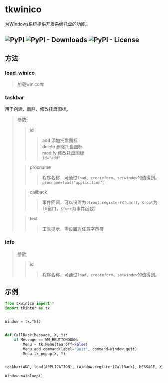 # tkwinico
为Windows系统提供开发系统托盘的功能。

![PyPI](https://img.shields.io/pypi/v/tkwinico?color=07c160&label=winico)
![PyPI - Downloads](https://img.shields.io/pypi/dw/tkwinico?color=0f5fff)
![PyPI - License](https://img.shields.io/pypi/l/tkwinico?color=red)
---
## 方法
### load_winico
> 加载winico库
    
### taskbar
用于创建、删除、修改托盘图标。
> 参数: 
>> id 
>>> add 添加托盘图标  
>>> delete 删除托盘图标  
>>> modify 修改托盘图标  
>>> `id="add"`   
> 
>> procname
>>> 程序名称，可通过`load`、`createform`、`setwindow`的值得到。  
>>> `procname=load("application")`
> 
>> callback
>>> 事件回调，可以设置为`($root.register($func))`，`$root`为Tk窗口，`$func`为事件函数。
>
>> text
>>> 工具提示，需设置为任意字串符

### info
> 参数
>> id
>>> 程序名称，可通过`load`、`createform`、`setwindow`的值得到。  


## 示例
```python
from tkwinico import *
import tkinter as tk


Window = tk.Tk()


def CallBack(Message, X, Y):
    if Message == WM_RBUTTONDOWN:
        Menu = tk.Menu(tearoff=False)
        Menu.add_command(label="Quit", command=Window.quit)
        Menu.tk_popup(X, Y)


taskbar(ADD, load(APPLICATION), (Window.register(CallBack), MESSAGE, X, Y))

Window.mainloop()
```